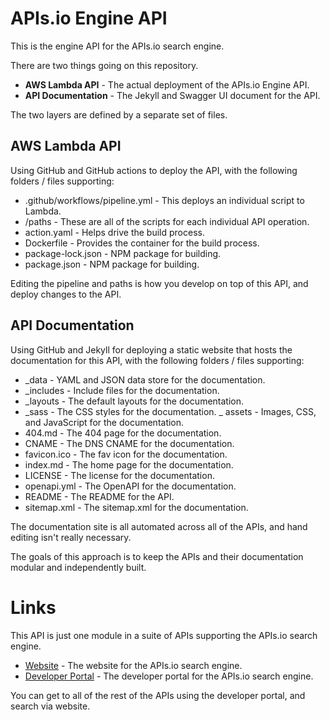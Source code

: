 # APIs.io Engine API
This is the engine API for the APIs.io search engine. 

There are two things going on this repository.

- **AWS Lambda API** - The actual deployment of the APIs.io Engine API.
- **API Documentation** - The Jekyll and Swagger UI document for the API.

The two layers are defined by a separate set of files.

## AWS Lambda API
Using GitHub and GitHub actions to deploy the API, with the following folders / files supporting:

- .github/workflows/pipeline.yml - This deploys an individual script to Lambda.
- /paths - These are all of the scripts for each individual API operation.
- action.yaml - Helps drive the build process.
- Dockerfile - Provides the container for the build process.
- package-lock.json - NPM package for building.
- package.json - NPM package for building.

Editing the pipeline and paths is how you develop on top of this API, and deploy changes to the API.

## API Documentation
Using GitHub and Jekyll for deploying a static website that hosts the documentation for this API, with the following folders / files supporting:

- _data - YAML and JSON data store for the documentation.
- _includes - Include files for the documentation.
- _layouts - The default layouts for the documentation.
- _sass - The CSS styles for the documentation.
_ assets - Images, CSS, and JavaScript for the documentation.
- 404.md - The 404 page for the documentation.
- CNAME - The DNS CNAME for the documentation.
- favicon.ico - The fav icon for the documentation.
- index.md - The home page for the documentation.
- LICENSE - The license for the documentation.
- openapi.yml - The OpenAPI for the documentation.
- README - The README for the API.
- sitemap.xml - The sitemap.xml for the documentation.

The documentation site is all automated across all of the APIs, and hand editing isn't really necessary.

The goals of this approach is to keep the APIs and their documentation modular and independently built.

# Links
This API is just one module in a suite of APIs supporting the APIs.io search engine.

- [Website](https://apis.io) - The website for the APIs.io search engine.
- [Developer Portal](https://developer.apis.io) - The developer portal for the APIs.io search engine.

You can get to all of the rest of the APIs using the developer portal, and search via website.